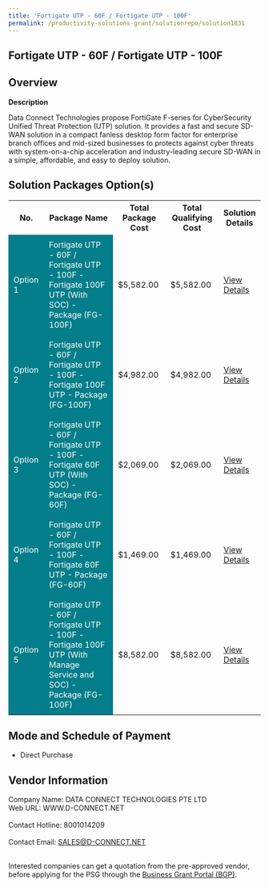 ```yaml
---
title: 'Fortigate UTP - 60F / Fortigate UTP - 100F'
permalink: /productivity-solutions-grant/solutionrepo/solution1831
---
```


## Fortigate UTP - 60F / Fortigate UTP - 100F

## Overview

**Description**

Data Connect Technologies propose FortiGate F-series for CyberSecurity Unified Threat Protection (UTP) solution. It provides a fast and secure SD-WAN solution in a compact fanless desktop form factor for enterprise branch offices and mid-sized businesses to protects against cyber threats with system-on-a-chip acceleration and industry-leading secure SD-WAN in a simple, affordable, and easy to deploy solution.

## Solution Packages Option(s)

<table>
<tr>
<th><b>No.</b></th>
<th><b>Package Name</b></th>
<th><b>Total Package Cost</b></th>
<th><b>Total Qualifying Cost</b></th>
<th><b>Solution Details</b></th>
</tr>
<tr>
<td style='padding: 10px; background-color: #037E8A; color: #FFFFFF;'>Option 1</td>
<td style='padding: 10px; background-color: #037E8A; color: #FFFFFF;'>Fortigate UTP - 60F / Fortigate UTP - 100F - Fortigate 100F UTP (With SOC) - Package (FG-100F)</td>
<td style='padding: 10px;'>$5,582.00</td>
<td style='padding: 10px;'>$5,582.00</td>
<td style='padding: 10px;'><a href='/images/psg/Desensitised_Data_Connect_20200540_Annex_3_Part_1.pdf' target='_blank'>View Details</a></td>
</tr>
<tr>
<td style='padding: 10px; background-color: #037E8A; color: #FFFFFF;'>Option 2</td>
<td style='padding: 10px; background-color: #037E8A; color: #FFFFFF;'>Fortigate UTP - 60F / Fortigate UTP - 100F - Fortigate 100F UTP - Package (FG-100F)</td>
<td style='padding: 10px;'>$4,982.00</td>
<td style='padding: 10px;'>$4,982.00</td>
<td style='padding: 10px;'><a href='/images/psg/Desensitised_Data_Connect_20200540_Annex_3_Part_2.pdf' target='_blank'>View Details</a></td>
</tr>
<tr>
<td style='padding: 10px; background-color: #037E8A; color: #FFFFFF;'>Option 3</td>
<td style='padding: 10px; background-color: #037E8A; color: #FFFFFF;'>Fortigate UTP - 60F / Fortigate UTP - 100F - Fortigate 60F UTP (With SOC) - Package (FG-60F)</td>
<td style='padding: 10px;'>$2,069.00</td>
<td style='padding: 10px;'>$2,069.00</td>
<td style='padding: 10px;'><a href='/images/psg/Desensitised_Data_Connect_20200540_Annex_3_Part_3.pdf' target='_blank'>View Details</a></td>
</tr>
<tr>
<td style='padding: 10px; background-color: #037E8A; color: #FFFFFF;'>Option 4</td>
<td style='padding: 10px; background-color: #037E8A; color: #FFFFFF;'>Fortigate UTP - 60F / Fortigate UTP - 100F - Fortigate 60F UTP - Package (FG-60F)</td>
<td style='padding: 10px;'>$1,469.00</td>
<td style='padding: 10px;'>$1,469.00</td>
<td style='padding: 10px;'><a href='/images/psg/Desensitised_Data_Connect_20200540_Annex_3_Part_4.pdf' target='_blank'>View Details</a></td>
</tr>
<tr>
<td style='padding: 10px; background-color: #037E8A; color: #FFFFFF;'>Option 5</td>
<td style='padding: 10px; background-color: #037E8A; color: #FFFFFF;'>Fortigate UTP - 60F / Fortigate UTP - 100F - Fortigate 100F UTP (With Manage Service and SOC) - Package (FG-100F)</td>
<td style='padding: 10px;'>$8,582.00</td>
<td style='padding: 10px;'>$8,582.00</td>
<td style='padding: 10px;'><a href='/images/psg/Desensitised_Data_Connect_20200540_Annex_3_Part_5.pdf' target='_blank'>View Details</a></td>
</tr>
</table>

## Mode and Schedule of Payment

 - Direct Purchase

## Vendor Information

 Company Name: DATA CONNECT TECHNOLOGIES PTE LTD<br>Web URL: WWW.D-CONNECT.NET <br><br>Contact Hotline: 8001014209 <br><br>Contact Email: SALES@D-CONNECT.NET <br><br>

Interested companies can get a quotation from the pre-approved vendor, before applying for the PSG through the <a href='https://www.businessgrants.gov.sg/' target='_blank' rel='noopener'>Business Grant Portal (BGP)</a>.

<script src="/jquery/resize-tables.js"></script>
